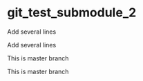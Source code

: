  # git_test_submodule_2


Add several lines

Add several lines

This is master branch

This is master branch


